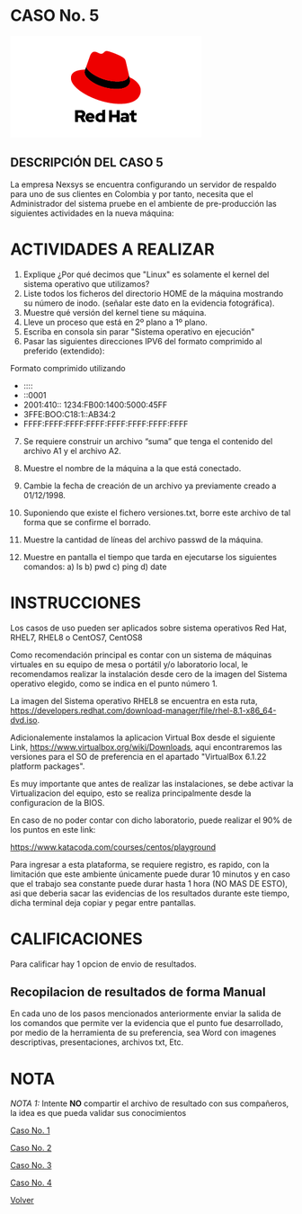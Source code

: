# CASO No. 5

![Ref](Images/red-hat-logo.png)


## DESCRIPCIÓN DEL CASO 5

La empresa Nexsys se encuentra configurando un servidor de respaldo para uno de sus
clientes en Colombia y por tanto, necesita que el Administrador del sistema pruebe en el
ambiente de pre-producción las siguientes actividades en la nueva máquina:

# ACTIVIDADES A REALIZAR

1. Explique ¿Por qué decimos que &quot;Linux&quot; es solamente el kernel del sistema operativo
que utilizamos?
2. Liste todos los ficheros del directorio HOME de la máquina mostrando su número de
inodo. (señalar este dato en la evidencia fotográfica).
3. Muestre qué versión del kernel tiene su máquina.
4. Lleve un proceso que está en 2º plano a 1º plano.
5. Escriba en consola sin parar &quot;Sistema operativo en ejecución&quot;
6. Pasar las siguientes direcciones IPV6 del formato comprimido al preferido
(extendido):

Formato comprimido utilizando

- ::::
- ::0001
- 2001:410:: 1234:FB00:1400:5000:45FF
- 3FFE:BOO:C18:1::AB34:2
- FFFF:FFFF:FFFF:FFFF:FFFF:FFFF:FFFF:FFFF

7. Se requiere construir un archivo “suma” que tenga el contenido del archivo A1 y el
archivo A2.
8. Muestre el nombre de la máquina a la que está conectado.
9. Cambie la fecha de creación de un archivo ya previamente creado a 01/12/1998.
10. Suponiendo que existe el fichero versiones.txt, borre este archivo de tal forma que
se confirme el borrado.
11. Muestre la cantidad de líneas del archivo passwd de la máquina.

12. Muestre en pantalla el tiempo que tarda en ejecutarse los siguientes comandos:
a) ls
b) pwd
c) ping
d) date

# INSTRUCCIONES

Los casos de uso pueden ser aplicados sobre sistema operativos Red Hat, RHEL7, RHEL8 o CentOS7, CentOS8

Como recomendación principal es contar con un sistema de máquinas virtuales en su equipo de mesa o portátil y/o laboratorio local, le recomendamos realizar la instalación desde cero de la imagen del Sistema operativo elegido, como se indica en el punto número 1.

La imagen del Sistema operativo RHEL8 se encuentra en esta ruta, https://developers.redhat.com/download-manager/file/rhel-8.1-x86_64-dvd.iso. 

Adicionalemente instalamos la aplicacion Virtual Box desde el siguiente Link, https://www.virtualbox.org/wiki/Downloads, aqui encontraremos las versiones para el SO de preferencia en el apartado "VirtualBox 6.1.22 platform packages".

Es muy importante que antes de realizar las instalaciones, se debe activar la Virtualizacion del equipo, esto se realiza principalmente desde la configuracion de la BIOS.

En caso de no poder contar con dicho laboratorio, puede realizar el 90% de los puntos en este link:

https://www.katacoda.com/courses/centos/playground

Para ingresar a esta plataforma, se requiere registro, es rapido, con la limitación que este ambiente únicamente puede durar 10 minutos y en caso que el trabajo sea constante puede durar hasta 1 hora (NO MAS DE ESTO), asi que deberia sacar las evidencias de los resultados durante este tiempo, dicha terminal deja copiar y pegar entre pantallas.

# CALIFICACIONES
Para calificar hay 1 opcion de envio de resultados.

## Recopilacion de resultados de forma Manual
En cada uno de los pasos mencionados anteriormente enviar la salida de los comandos que permite ver la evidencia que el punto fue desarrollado, por medio de la herramienta de su preferencia, sea Word con imagenes descriptivas, presentaciones, archivos txt, Etc.



# NOTA
*NOTA 1:* Intente **NO** compartir el archivo de resultado con sus compañeros, la idea es que pueda validar sus conocimientos



[Caso No. 1](caso1.md)

[Caso No. 2](Caso2.md)

[Caso No. 3](caso3.md) 

[Caso No. 4](caso4.md)

[Volver](README.md) 
